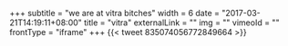 +++
subtitle = "we are at vitra bitches"
width = 6
date = "2017-03-21T14:19:11+08:00"
title = "vitra"
externalLink = ""
img = ""
vimeoId = ""
frontType = "iframe"
+++
{{< tweet 835074056772849664 >}}
